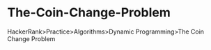 # The-Coin-Change-Problem
HackerRank>Practice>Algorithms>Dynamic Programming>The Coin Change Problem
